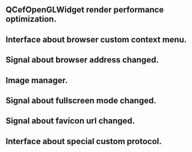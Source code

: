## QCefOpenGLWidget render performance optimization.

## Interface about browser custom context menu.

## Signal about browser address changed.

## Image manager.

## Signal about fullscreen mode changed.

## Signal about favicon url changed.

## Interface about special custom protocol.

